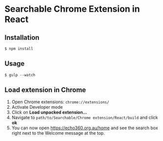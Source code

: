 # Searchable Chrome Extension in React

## Installation

	$ npm install

## Usage

    $ gulp --watch

## Load extension in Chrome

1. Open Chrome extensions: `chrome://extensions/`
2. Activate Developer mode
3. Click on **Load unpacked extension…**
4. Navigate to `path/to/Searchable/Chrome extension/React/build` and click **ok**
5. You can now open https://echo360.org.au/home and see the search box right next to the Welcome message at the top.
